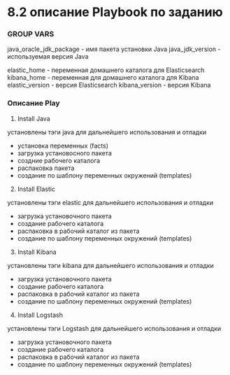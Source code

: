 # 8.2 описание Playbook по заданию
### GROUP VARS

java_oracle_jdk_package - имя пакета установки Java java_jdk_version - используемая версия Java

elastic_home - переменная домашнего каталога для Elasticsearch kibana_home - переменная для домашнего каталога для Kibana elastic_version - версия Elasticsearch kibana_version - версия Kibana

### Описание Play
1. Install Java

установлены тэги java для дальнейшего использования и отладки

* установка переменных (facts)
* загрузка установосного пакета
* создние рабочего каталога
* распаковка пакета
* создание по шаблону переменных окружений (templates)

2. Install Elastic

установлены тэги elastic для дальнейшего использования и отладки

* загрузка установочного пакета
* создание рабочего каталога
* распаковка в рабочий каталог из пакета
* создание по шаблону переменных окружений (templates)

3. Install Kibana

установлены тэги kibana для дальнейшего использования и отладки

* загрузка установочного пакета
* создание рабочего каталога
* распаковка в рабочий каталог из пакета
* создание по шаблону переменных окружений (templates)

4. Install Logstash

установлены тэги Logstash для дальнейшего использования и отладки

* загрузка установочного пакета
* создание рабочего каталога
* распаковка в рабочий каталог из пакета
* создание по шаблону переменных окружений (templates)

